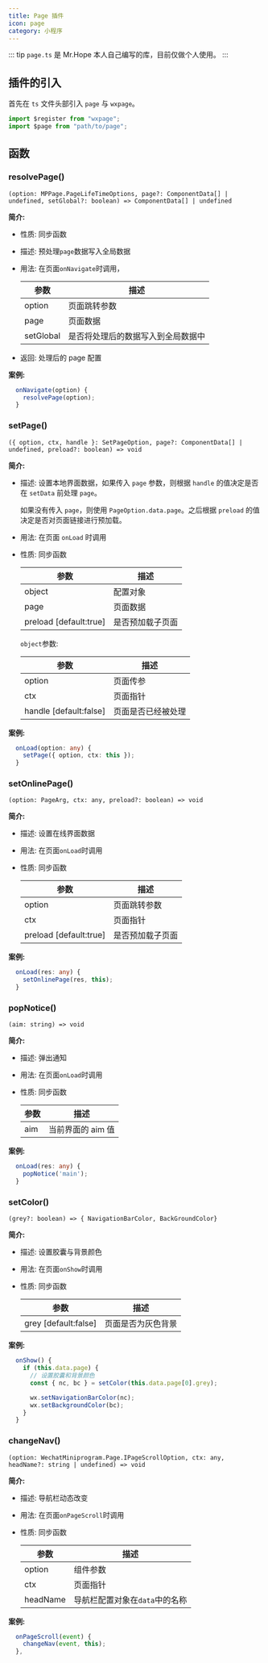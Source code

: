 ```yaml
---
title: Page 插件
icon: page
category: 小程序
---
```


::: tip
`page.ts` 是 Mr.Hope 本人自己编写的库，目前仅做个人使用。
:::

<!-- more -->

## 插件的引入

首先在 `ts` 文件头部引入 `page` 与 `wxpage`。

```ts
import $register from "wxpage";
import $page from "path/to/page";
```

## 函数

### resolvePage()

`(option: MPPage.PageLifeTimeOptions, page?: ComponentData[] | undefined, setGlobal?: boolean) => ComponentData[] | undefined`

**简介:**

- 性质: 同步函数

- 描述: 预处理`page`数据写入全局数据

- 用法: 在页面`onNavigate`时调用，

  | 参数      | 描述                               |
  | --------- | ---------------------------------- |
  | option    | 页面跳转参数                       |
  | page      | 页面数据                           |
  | setGlobal | 是否将处理后的数据写入到全局数据中 |

- 返回: 处理后的 page 配置

**案例:**

```ts
  onNavigate(option) {
    resolvePage(option);
  }
```

### setPage()

`({ option, ctx, handle }: SetPageOption, page?: ComponentData[] | undefined, preload?: boolean) => void`

**简介:**

- 描述: 设置本地界面数据，如果传入 `page` 参数，则根据 `handle` 的值决定是否在 `setData` 前处理 `page`。

  如果没有传入 `page`，则使用 `PageOption.data.page`。之后根据 `preload` 的值决定是否对页面链接进行预加载。

- 用法: 在页面 `onLoad` 时调用

- 性质: 同步函数

  | 参数                   | 描述             |
  | ---------------------- | ---------------- |
  | object                 | 配置对象         |
  | page                   | 页面数据         |
  | preload \[default:true\] | 是否预加载子页面 |

  `object`参数:

  | 参数                   | 描述               |
  | ---------------------- | ------------------ |
  | option                 | 页面传参           |
  | ctx                    | 页面指针           |
  | handle \[default:false\] | 页面是否已经被处理 |

**案例:**

```ts
  onLoad(option: any) {
    setPage({ option, ctx: this });
  }
```

### setOnlinePage()

`(option: PageArg, ctx: any, preload?: boolean) => void`

**简介:**

- 描述: 设置在线界面数据

- 用法: 在页面`onLoad`时调用

- 性质: 同步函数

  | 参数                   | 描述             |
  | ---------------------- | ---------------- |
  | option                 | 页面跳转参数     |
  | ctx                    | 页面指针         |
  | preload \[default:true\] | 是否预加载子页面 |

**案例:**

```ts
  onLoad(res: any) {
    setOnlinePage(res, this);
  }
```

### popNotice()

`(aim: string) => void`

**简介:**

- 描述: 弹出通知

- 用法: 在页面`onLoad`时调用

- 性质: 同步函数

  | 参数 | 描述              |
  | ---- | ----------------- |
  | aim  | 当前界面的 aim 值 |

**案例:**

```ts
  onLoad(res: any) {
    popNotice('main');
  }
```

### setColor()

`(grey?: boolean) => { NavigationBarColor, BackGroundColor}`

**简介:**

- 描述: 设置胶囊与背景颜色

- 用法: 在页面`onShow`时调用

- 性质: 同步函数

  | 参数                 | 描述               |
  | -------------------- | ------------------ |
  | grey \[default:false\] | 页面是否为灰色背景 |

**案例:**

```ts
  onShow() {
    if (this.data.page) {
      // 设置胶囊和背景颜色
      const { nc, bc } = setColor(this.data.page[0].grey);

      wx.setNavigationBarColor(nc);
      wx.setBackgroundColor(bc);
    }
  }
```

### changeNav()

`(option: WechatMiniprogram.Page.IPageScrollOption, ctx: any, headName?: string | undefined) => void`

**简介:**

- 描述: 导航栏动态改变

- 用法: 在页面`onPageScroll`时调用

- 性质: 同步函数

  | 参数     | 描述                           |
  | -------- | ------------------------------ |
  | option   | 组件参数                       |
  | ctx      | 页面指针                       |
  | headName | 导航栏配置对象在`data`中的名称 |

**案例:**

```ts
  onPageScroll(event) {
    changeNav(event, this);
  },
```
